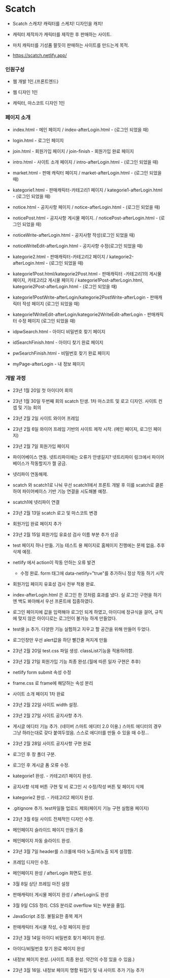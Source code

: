# Scatch

- Scatch 스캐치! 캐릭터를 스케치! 디자인을 캐치!

- 캐릭터 제작자가 캐릭터를 제작한 후 판매하는 사이트.

- 마치 캐릭터를 기성품 팔듯이 판매하는 사이트를 만드는게 목적.

- https://scatch.netlify.app/

### 인원구성

- 웹 개발 1인.(프론트엔드)

- 웹 디자인 1인

- 캐릭터, 마스코트 디자인 1인


### 페이지 소개

- index.html - 메인 페이지 / index-afterLogin.html - (로그인 되었을 때)

- login.html - 로그인 페이지

- join.html - 회원가입 페이지 / join-finish - 회원가입 완료 페이지

- intro.html - 사이트 소개 페이지 / intro-afterLogin.html - (로그인 되었을 때)

- market.html - 판매 캐릭터 페이지 / market-afterLogin.html - (로그인 되었을 때)

- kategorie1.html - 판매캐릭터-카테고리1 페이지 / kategorie1-afterLogin.html - (로그인 되었을 때)

- notice.html - 공지사항 페이지 / notice-afterLogin.html - (로그인 되었을 때)

- noticePost.html - 공지사항 게시물 페이지. / noticePost-afterLogin.html - (로그인 되었을 때)

- noticeWrite-afterLogin.html - 공지사항 작성(로그인 되었을 때)

- noticeWriteEdit-afterLogin.html - 공지사항 수정(로그인 되었을 때)

- kategorie2.html - 판매캐릭터-카테고리2 페이지 / kategorie2-afterLogin.html - (로그인 되었을 때)

- kategorie1Post.html/kategorie2Post.html - 판매캐릭터 -카테고리1의 게시물 페이지, 카테고리2 게시물 페이지 
  / kategorie1Post-afterLogin.html, kategorie2Post-afterLogin.html - (로그인 되었을 때)

- kategorie1PostWrite-afterLogin/kategorie2PostWrite-afterLogin - 판매캐릭터 작성 페이지 (로그인 되었을 때)

- kategorie1WriteEdit-afterLogin/kategorie2WriteEdit-afterLogin - 판매캐릭터 수정 페이지 (로그인 되었을 때)

- idpwSearch.html - 아이디 비밀번호 찾기 페이지

- idSearchFinish.html - 아이디 찾기 완료 페이지

- pwSearchFinish.html - 비밀번호 찾기 완료 페이지

- myPage-afterLogin - 내 정보 페이지

### 개발 과정
- 23년 1월 20일 첫 아이디어 회의

- 23년 1월 30일 두번째 회의 scatch 탄생. 1차 마스코트 및 로고 디자인. 사이트 컨셉 및 기능 회의

- 23년 2월 2일 사이트 와이어 프레임

- 23년 2월 6일 와이어 프레임 기반의 사이트 제작 시작. (메인 페이지, 로그인 페이지)

- 23년 2월 7일 회원가입 페이지

- 파이어베이스 연동. 넷트리파이에는 오류가 안생길지? 넷트리파이 링크에서 파이어 베이스가 작동할지가 젤 궁금.

- 넷리파이 연동해제.

- scatch 와 scatch1로 나눠 우선 scatch1에서 프론트 개발 후 이를 scatch로 클론하여 파이어베이스 기반 기능 연결을 시도해볼 예정.

- scatch1에 넷리파이 연결

- 23년 2월 13일 scatch 로고 및 마스코트 변경
  
- 회원가입 완료 페이지 추가

- 23년 2월 15일 회원가입 유효성 검사 이름 부분 추가 성공

- test 페이지 하나 만듦. 기능 테스트 용 페이지로 홈페이지 진행에는 문제 없음. 추후 삭제 예정.

- netlify 에서 action이 작동 안하는 오류 발견 
   - 수정 완료. form 태그에 data-netlify="true"를 추가하니 정상 작동 하기 시작

- 회원가입 페이지 유효성 검사 전부 적용 완료.

- index-afterLogin.html 은 로그인 한 것처럼 효과를 냈다. 
  실 로그인 구현을 하기엔 백도 봐야해서 우선 프론트에 집중하였다.

- 로그인 페이지에 값을 입력해야 로그인 되게 하였고, 아이디에 정규식을 걸어, 규칙에 맞지 않은 아이디로는 로그인이 불가능 하게 만들었다.

- test용 js 추가. 다양한 기능 실험하고 지우고 할 공간을 위해 만들어 두었다.

- 로그인창만 우선 alert값을 하단 빨간줄 쳐지게 만듦

- 23년 2월 20일 test.css 파일 생성. classList기능을 적용하려함.

- 23년 2월 21일 회원가입 기능 최종 완성.(월에 따른 일자 구현은 추후)

- netlify form submit 속성 수정

- frame.css 로 frame에 해당하는 속성 분리

- 사이트 소개 페이지 1차 완료

- 23년 2월 22일 사이트 width 설정.

- 23년 2월 27일 사이트 공지사항 추가.

- 게시글 에디터 기능 추가. (네이버 스마트 에디터 2.0 이용.) 스마트 에디터의 경우 그냥 하라는대로 갖다 붙여두었음. 스스로 에디터를 만들 수 있을 때 수정...

- 23년 2월 28일 사이트 공지사항 구현 완료

- 로그인 후 창 폴더 구분.

- 로그인 후 게시글 폼 오류 수정.

- kategorie1 완성. - 카테고리1 페이지 완성.

- 공지사항 삭제 버튼 구현 및 비 로그인 시 수정/작성 버튼 및 페이지 삭제

- kategorie2 완성. - 카테고리2 페이지 완성.

- .gitignore 추가. test파일들 업로드 제외(페이지 기능 구현 실험용 페이지)

- 23년 3월 6일 사이트 전체적인 디자인 수정.

- 메인페이지 슬라이드 페이지 만들기 중

- 메인페이지 자동 슬라이드 완성.

- 23년 3월 7일 header를 스크롤에 따라 노출/비노출 되게 설정함.

- 프레임 디자인 수정.

- 메인페이지 완성 / afterLogin 화면도 완성.

- 3월 8일 상단 프레임 마진 설정

- 판매캐릭터 게시물 페이지 완성 / afterLogin도 완성

- 3월 9일 CSS 정리. CSS 분리로 overflow 되는 부분을 줄임.

- JavaScript 조정. 불필요한 중복 제거

- 판매캐릭터 게시물 작성, 수정 페이지 완성

- 23년 3월 14일 아이디 비밀번호 찾기 페이지 완성.

- 아이디/비밀번호 찾기 완료 페이지 완성

- 내정보 페이지 완성. (사이트 최종 완성. 약간의 수정 있을 수 있음.)

- 23년 3월 16일. 내정보 페이지 명함 뒤집기 및 내 사이트 추가 기능 추가
